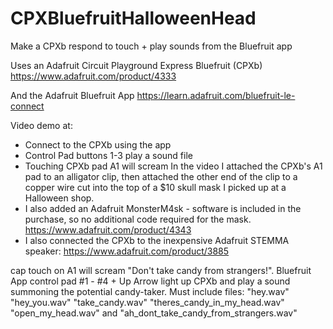 # CPXBluefruitHalloweenHead
Make a CPXb respond to touch + play sounds from the Bluefruit app

Uses an Adafruit Circuit Playground Express Bluefruit (CPXb)
https://www.adafruit.com/product/4333

And the Adafruit Bluefruit App
https://learn.adafruit.com/bluefruit-le-connect

Video demo at:


- Connect to the CPXb using the app
- Control Pad buttons 1-3 play a sound file
- Touching CPXb pad A1 will scream
In the video I attached the CPXb's A1 pad to an alligator clip, then attached the other end of the clip to a copper wire cut into the top of a $10 skull mask I picked up at a Halloween shop.
- I also added an Adafruit MonsterM4sk - software is included in the purchase, so no additional code required for the mask.
https://www.adafruit.com/product/4343
- I also connected the CPXb to the inexpensive Adafruit STEMMA speaker:
https://www.adafruit.com/product/3885

cap touch on A1 will scream "Don't take candy from strangers!". Bluefruit App control pad #1 - #4 + Up Arrow light up CPXb and play a sound summoning the potential candy-taker.
Must include files:
"hey.wav"
"hey_you.wav"
"take_candy.wav"
"theres_candy_in_my_head.wav"
"open_my_head.wav"
   and
"ah_dont_take_candy_from_strangers.wav"
